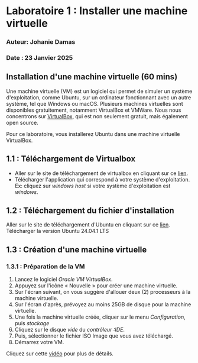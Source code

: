 # Laboratoire 1 : Installer une machine virtuelle
### Auteur: Johanie Damas
### Date : 23 Janvier 2025


## Installation d'une machine virtuelle (60 mins)

Une machine virtuelle (VM) est un logiciel qui permet de simuler un système d'exploitation,
comme Ubuntu, sur un ordinateur fonctionnant avec un autre système, tel que Windows ou macOS.
Plusieurs machines virtuelles sont disponibles gratuitement, notamment VirtualBox et VMWare.
Nous nous concentrons sur [VirtualBox](https://www.virtualbox.org/), qui est non seulement gratuit, mais également open source.

Pour ce laboratoire, vous installerez Ubuntu dans une machine virtuelle VirtualBox.

## 1.1 : Téléchargement de Virtualbox

- Aller sur le site de téléchargement de virtualbox en cliquant sur ce [lien](https://www.virtualbox.org/wiki/Downloads).
- Télécharger l'application qui correspond à votre système d'exploitation.
  Ex: cliquez sur _windows host_ si votre système d'exploitation est _windows_.

## 1.2 : Téléchargement du fichier d'installation

Aller sur le site de téléchargement d'Ubuntu en cliquant sur ce [lien](https://ubuntu.com/download/desktop).
Télécharger la version Ubuntu 24.04.1 LTS

## 1.3 : Création d'une machine virtuelle

### 1.3.1 : Préparation de la VM

1. Lancez le logiciel _Oracle VM VirtualBox_.
2. Appuyez sur l'icône « Nouvelle » pour créer une machine virtuelle.
3. Sur l'écran suivant, on vous suggère d'allouer deux (2) processeurs à la machine virtuelle.
4. Sur l'écran d'après, prévoyez au moins 25GB de disque pour la machine virtuelle.
5. Une fois la machine virtuelle créée, cliquer sur le menu _Configuration_, puis _stockage_
6. Cliquez sur le disque _vide_ du _contrôleur :IDE_.
7. Puis, sélectionner le fichier ISO Image que vous avez téléchargé.
8. Démarrez votre VM.

Cliquez sur cette [vidéo](https://www.youtube.com/watch?v=X3O7GtLTdfo) pour plus de détails.
